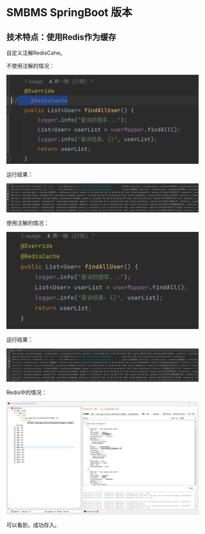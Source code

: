 # SMBMS SpringBoot 版本


## 技术特点：使用Redis作为缓存

自定义注解RedisCahe。

不使用注解的情况：

![img.png](src/test/resources/img_0.png)

运行结果：

![img_1.png](src/test/resources/img_1.png)

使用注解的情况：

![img_2.png](src/test/resources/img_2.png)

运行结果：

![img.png](src/test/resources/img.png)

Redis中的情况：

![img_3.png](src/test/resources/img_3.png)

可以看到，成功存入。